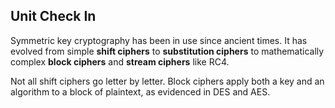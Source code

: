 ##       Unit Check In

 Symmetric key cryptography has been in use since ancient times. It has evolved from simple **shift ciphers** to **substitution ciphers** to mathematically complex **block ciphers** and **stream ciphers** like RC4. 
 
Not all shift ciphers go letter by letter. Block ciphers apply both a key and an algorithm to a block of plaintext, as evidenced in DES and AES. 